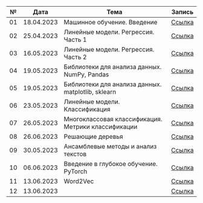 |№|Дата|Тема|Запись|
|-- |---------- |-- |-- |
|01|18.04.2023|Машинное обучение. Введение|[Ссылка](https://disk.yandex.ru/d/pnVr2zE8GCe0zQ/%D0%93%D1%80%D1%83%D0%BF%D0%BF%D0%B0/%D0%91%D0%B0%D1%88%D0%BA%D0%B8%D1%80%D0%BE%D0%B2%202023-04-18T06-29-33Z.mp4)|
|02|25.04.2023|Линейные модели. Регрессия. Часть 1|[Ссылка](https://disk.yandex.ru/d/pnVr2zE8GCe0zQ/%D0%93%D1%80%D1%83%D0%BF%D0%BF%D0%B0/%D0%91%D0%B0%D1%88%D0%BA%D0%B8%D1%80%D0%BE%D0%B2%202023-04-25T06-30-06Z.mp4)|
|03|16.05.2023|Линейные модели. Регрессия. Часть 2|[Ссылка](https://disk.yandex.ru/d/pnVr2zE8GCe0zQ/%D0%93%D1%80%D1%83%D0%BF%D0%BF%D0%B0/%D0%91%D0%B0%D1%88%D0%BA%D0%B8%D1%80%D0%BE%D0%B2%202023-05-16T06-30-49Z.mp4)|
|04|19.05.2023|Библиотеки для анализа данных. NumPy, Pandas|[Ссылка](https://disk.yandex.ru/d/pnVr2zE8GCe0zQ/%D0%93%D1%80%D1%83%D0%BF%D0%BF%D0%B0/%D0%91%D0%B0%D1%88%D0%BA%D0%B8%D1%80%D0%BE%D0%B2_19_05.mp4)|
|05|19.05.2023|Библиотеки для анализа данных. matplotlib, sklearn|[Ссылка](https://disk.yandex.ru/d/pnVr2zE8GCe0zQ/%D0%93%D1%80%D1%83%D0%BF%D0%BF%D0%B0/%D0%91%D0%B0%D1%88%D0%BA%D0%B8%D1%80%D0%BE%D0%B2_19_05_.mp4)|
|06|23.05.2023|Линейные модели. Классификация|[Ссылка](https://disk.yandex.ru/d/pnVr2zE8GCe0zQ/%D0%93%D1%80%D1%83%D0%BF%D0%BF%D0%B0/%D0%91%D0%B0%D1%88%D0%BA%D0%B8%D1%80%D0%BE%D0%B2%202023-05-23T06-24-08Z.mp4)|
|07|26.05.2023|Многоклассовая классификация. Метрики классификации|[Ссылка]()|
|08|26.06.2023|Решающие деревья|[Ссылка]()|
|09|30.05.2023|Ансамблевые методы и анализ текстов|[Ссылка]()|
|10|06.06.2023|Введение в глубокое обучение. PyTorch|[Ссылка]()|
|11|13.06.2023|Word2Vec|[Ссылка]()|
|12|13.06.2023||[Ссылка]()|
